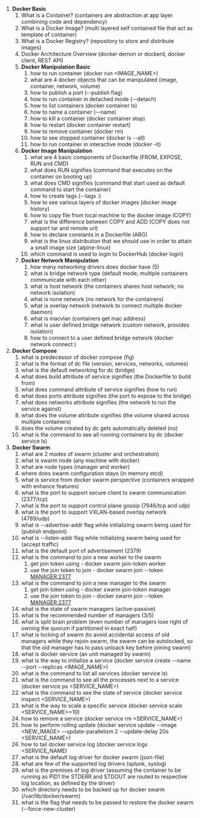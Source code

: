 1. **Docker Basic**
   1. What is a Container? (containers are abstraction at app layer combining code and dependency)
   2. What is a Docker Image? (multi layered self contained file that act as template of container)
   3. What is a Docker Registry? (repository to store and distribute images)
   4. Docker Architecture Overview (docker demon or dockerd, docker client, REST API)
   5. **Docker Manipulation Basic**
      1. how to run container (docker run <IMAGE_NAME>)
      2. what are 4 docker objects that can be manipulated (image, container, network, volume)
      3. how to publish a port (--publish flag)
      4. how to run container in detached mode (--detach)
      5. how to list containers (docker container ls)
      6. how to name a container (--name)
      7. how to kill a container (docker container stop)
      8. how to restart (docker container restart)
      9. how to remove container (docker rm)
      10. how to see stopped container (docker ls --all)
      11. how to run container in interactive mode (docker -it)
   6. **Docker Image Manipulation**
      1. what are 4 basic components of Dockerfile (FROM, EXPOSE, RUN and CMD)
      2. what does RUN signifies (command that executes on the container on booting up)
      3. what does CMD signifies (command that start used as default command to start the container)
      4. how to create tags (--tags <REPOSITORY>:<TAG>)
      5. how to see various layers of docker images (docker image history)
      6. how to copy file from local machine to the docker image (COPY)
      7. what is the difference between COPY and ADD (COPY does not support tar and remote url)
      8. how to declare constants in a Dockerfile (ARG)
      9. what is the linux distribution that we should use in order to attain a small image size (alpine-linux)
      10. which command is used to login to DockerHub (docker login)
   7. **Docker Network Manipulation**
      1. how many networking drivers does docker have (5)
      2. what is bridge network type (default mode; multiple containers communicate with each other)
      3. what is host network (the containers shares host network; no network isolation)
      4. what is none network (no network for the containers)
      5. what is overlay network (network to connect multiple docker daemon)
      6. what is macvlan (containers get mac address)
      7. what is user defined bridge network (custom network, provides isolation)
      8. how to connect to a user defined bridge network (docker network connect <NETWORK> <CONTAINER>)
2. **Docker Compose**
   1. what is predecessor of docker compose (fig)
   2. what is the format of dc file (version, services, networks, volumes)
   3. what is the default networking for dc (bridge)
   4. what does build attribute of service signifies (the Dockerfile to build from)
   5. what does command attribute of service signifies (how to run)
   6. what does ports attribute signifies (the port to expose to the bridge)
   7. what does networks attribute signifies (the network to run the service against)
   8. what does the volume attribute signifies (the volume shared across multiple containers)
   9. does the volume created by dc gets automatically deleted (no)
   10. what is the command to see all running containers by dc (docker service ls)
3. **Docker Swarm**
   1. what are 2 modes of swarm (cluster and orchestration)
   2. what is swarm node (any machine with docker)
   3. what are node types (manager and worker)
   4. where does swarm configuration stays (in memory etcd)
   5. what is service from docker swarm perspective (containers wrapped with enhance features)
   6. what is the port to support secure client to swarm communication (2377/tcp)
   7. what is the port to support control plane gossip (7946/tcp and udp)
   8. what is the port to support VXLAN-based overlay network (4789/udp)
   9. what is --advertise-addr flag while initializing swarm being used for (publish endpoint)
   10. what is --listen-addr flag while initializing swarm being used for (accept traffic)
   11. what is the default port of advertisement (2379)
   12. what is the command to join a new worker to the swarm 
       1. get join token using - docker swarm join-token worker
       2. use the join token to join - docker swarm join --token <TOKEN> <MANAGER:2377>
   13. what is the command to join a new manager to the swarm
       1. get join token using - docker swarm join-token manager
       2. use the join token to join - docker swarm join --token <TOKEN> <MANAGER:2377> 
   14. what is the state of swarm managers (active-passive)
   15. what is the recommended number of managers (3/5)
   16. what is split brain problem (even number of managers lose right of owning the quorum if partitioned in exact half)
   17. what is locking of swarm (to avoid accidental access of old managers while they rejoin swarm, the swarm can be autolocked, so that the old manager has to pass unloack key before joining swarm)
   18. what is docker service (an unit managed by swarm)
   19. what is the way to initialize a service (docker service create --name --port --replicas <IMAGE_NAME>)
   20. what is the command to list all services (docker service ls)
   21. what is the command to see all the processes next to a service (docker service ps <SERVICE_NAME>)
   22. what is the command to see the state of service (docker service inspect <SERVICE_NAME>)
   23. what is the way to scale a specific service (docker service scale <SERVICE_NAME>=10)
   24. how to remove a service (docker service rm <SERVICE_NAME>)
   25. how to perform rolling update (docker service update --image <NEW_IMAGE> --update-parallelism 2 --update-delay 20s <SERVICE_NAME>)
   26. how to tail docker service log (docker service logs <SERVICE_NAME)
   27. what is the default log driver for docker swarm (json-file)
   28. what are few of the supported log drivers (splunk, syslog)
   29. what is the premises of log driver (assuming the container to be running as PID1 the STDERR and STDOUT are routed to respective log location, as defined by the driver)
   30. which directory needs to be backed up for docker swarm (/var/lib/docker/swarm)
   31. what is the flag that needs to be passed to restore the docker swarm (--force-new-cluster)